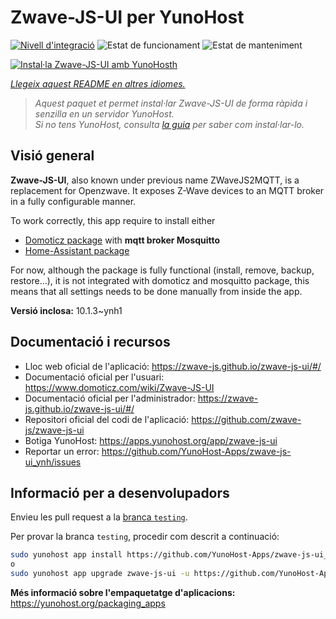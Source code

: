 <!--
N.B.: Aquest README ha estat generat automàticament per <https://github.com/YunoHost/apps/tree/master/tools/readme_generator>
NO s'ha de modificar manualment.
-->

# Zwave-JS-UI per YunoHost

[![Nivell d'integració](https://apps.yunohost.org/badge/integration/zwave-js-ui)](https://ci-apps.yunohost.org/ci/apps/zwave-js-ui/)
![Estat de funcionament](https://apps.yunohost.org/badge/state/zwave-js-ui)
![Estat de manteniment](https://apps.yunohost.org/badge/maintained/zwave-js-ui)

[![Instal·la Zwave-JS-UI amb YunoHosth](https://install-app.yunohost.org/install-with-yunohost.svg)](https://install-app.yunohost.org/?app=zwave-js-ui)

*[Llegeix aquest README en altres idiomes.](./ALL_README.md)*

> *Aquest paquet et permet instal·lar Zwave-JS-UI de forma ràpida i senzilla en un servidor YunoHost.*  
> *Si no tens YunoHost, consulta [la guia](https://yunohost.org/install) per saber com instal·lar-lo.*

## Visió general

**Zwave-JS-UI**, also known under previous name ZWaveJS2MQTT, is a replacement for Openzwave. It exposes Z-Wave devices to an MQTT broker in a fully configurable manner.

To work correctly, this app require to install either
- [Domoticz package](https://github.com/YunoHost-Apps/domoticz_ynh) with **mqtt broker Mosquitto**
- [Home-Assistant package](https://github.com/YunoHost-Apps/homeassistant_ynh)


For now, although the package is fully functional (install, remove, backup, restore...), it is not integrated with domoticz and mosquitto package, this means that all settings needs to be done manually from inside the app.



**Versió inclosa:** 10.1.3~ynh1
## Documentació i recursos

- Lloc web oficial de l'aplicació: <https://zwave-js.github.io/zwave-js-ui/#/>
- Documentació oficial per l'usuari: <https://www.domoticz.com/wiki/Zwave-JS-UI>
- Documentació oficial per l'administrador: <https://zwave-js.github.io/zwave-js-ui/#/>
- Repositori oficial del codi de l'aplicació: <https://github.com/zwave-js/zwave-js-ui>
- Botiga YunoHost: <https://apps.yunohost.org/app/zwave-js-ui>
- Reportar un error: <https://github.com/YunoHost-Apps/zwave-js-ui_ynh/issues>

## Informació per a desenvolupadors

Envieu les pull request a la [branca `testing`](https://github.com/YunoHost-Apps/zwave-js-ui_ynh/tree/testing).

Per provar la branca `testing`, procedir com descrit a continuació:

```bash
sudo yunohost app install https://github.com/YunoHost-Apps/zwave-js-ui_ynh/tree/testing --debug
o
sudo yunohost app upgrade zwave-js-ui -u https://github.com/YunoHost-Apps/zwave-js-ui_ynh/tree/testing --debug
```

**Més informació sobre l'empaquetatge d'aplicacions:** <https://yunohost.org/packaging_apps>
